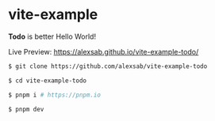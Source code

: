# vite-example

**Todo** is better Hello World!

Live Preview: https://alexsab.github.io/vite-example-todo/

```bash
$ git clone https://github.com/alexsab/vite-example-todo

$ cd vite-example-todo

$ pnpm i # https://pnpm.io

$ pnpm dev
```
